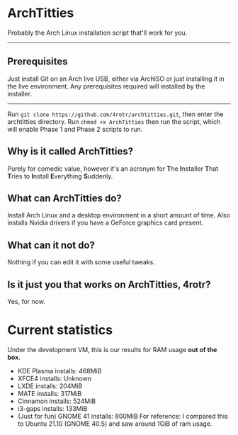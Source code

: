 # ArchTitties
Probably the Arch Linux installation script that'll work for you.

***

## Prerequisites
Just install Git on an Arch live USB, either via ArchISO or just installing it in the live environment. Any prerequisites required will installed by the installer.

***

Run `git clone https://github.com/4rotr/archtitties.git`, then enter the archtitties directory. Run `chmod +x ArchTitties` then run the script, which will enable Phase 1 and Phase 2 scripts to run.

## Why is it called ArchTitties?
Purely for comedic value, however it's an acronym for **T**he **I**nstaller **T**hat **T**ries to **I**nstall **E**verything **S**uddenly. 

## What can ArchTitties do?
Install Arch Linux and a desktop environment in a short amount of time. Also installs Nvidia drivers if you have a GeForce graphics card present.

## What can it not do?
Nothing if you can edit it with some useful tweaks.

## Is it just you that works on ArchTitties, 4rotr?
Yes, for now.

# Current statistics
Under the development VM, this is our results for RAM usage **out of the box**.
- KDE Plasma installs: 468MiB
- XFCE4 installs: Unknown
- LXDE installs: 204MiB
- MATE installs: 317MiB
- Cinnamon installs: 524MiB
- i3-gaps installs: 133MiB
- (Just for fun) GNOME 41 installs: 800MiB
For reference: I compared this to Ubuntu 21.10 (GNOME 40.5) and saw around 1GiB of ram usage.
